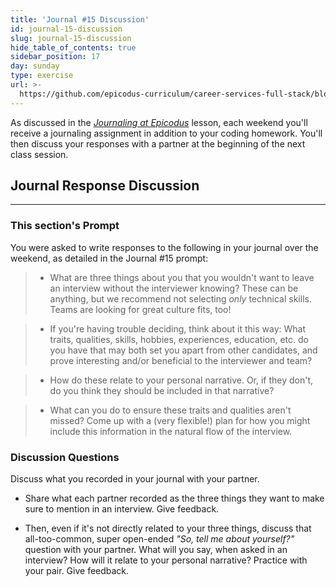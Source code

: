 ```yaml
---
title: 'Journal #15 Discussion'
id: journal-15-discussion
slug: journal-15-discussion
hide_table_of_contents: true
sidebar_position: 17
day: sunday
type: exercise
url: >-
  https://github.com/epicodus-curriculum/career-services-full-stack/blob/main/2_week_17_discussion_classwork.md
---
```


As discussed in the _[Journaling at Epicodus](https://new.learnhowtoprogram.com/introduction-to-programming/git-html-and-css/homework-journaling-at-epicodus)_ lesson, each weekend you'll receive a journaling assignment in addition to your coding homework. You'll then discuss your responses with a partner at the beginning of the next class session.

## Journal Response Discussion
---

### This section's Prompt

You were asked to write responses to the following in your journal over the weekend, as detailed in the Journal #15 prompt:

> * What are three things about you that you wouldn't want to leave an interview without the interviewer knowing? These can be anything, but we recommend not selecting _only_ technical skills. Teams are looking for great culture fits, too!

> * If you're having trouble deciding, think about it this way: What traits, qualities, skills, hobbies, experiences, education, etc. do you have that may both set you apart from other candidates, and prove interesting and/or beneficial to the interviewer and team?

> * How do these relate to your personal narrative. Or, if they don't, do you think they should be included in that narrative?

> * What can you do to ensure these traits and qualities aren't missed? Come up with a (very flexible!) plan for how you might include this information in the natural flow of the interview.

### Discussion Questions

Discuss what you recorded in your journal with your partner.

* Share what each partner recorded as the three things they want to make sure to mention in an interview. Give feedback.

* Then, even if it's not directly related to your three things, discuss that all-too-common, super open-ended _"So, tell me about yourself?"_ question with your partner. What will you say, when asked in an interview? How will it relate to your personal narrative? Practice with your pair. Give feedback. 
